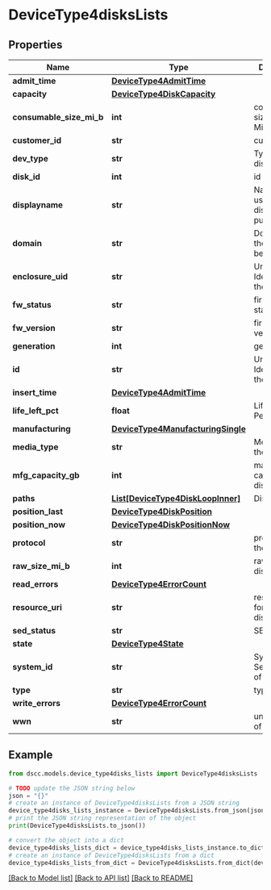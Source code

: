 # DeviceType4disksLists


## Properties

Name | Type | Description | Notes
------------ | ------------- | ------------- | -------------
**admit_time** | [**DeviceType4AdmitTime**](DeviceType4AdmitTime.md) |  | [optional] 
**capacity** | [**DeviceType4DiskCapacity**](DeviceType4DiskCapacity.md) |  | [optional] 
**consumable_size_mi_b** | **int** | consumable size of disk in MiB | [optional] 
**customer_id** | **str** | customerId | [optional] 
**dev_type** | **str** | Type of the disk | [optional] 
**disk_id** | **int** | id of the disk | [optional] 
**displayname** | **str** | Name to be used for display purposes | [optional] 
**domain** | **str** | Domain that the resource belongs to | [optional] 
**enclosure_uid** | **str** | Unique Identifier of the enclosure | [optional] 
**fw_status** | **str** | firmware status | [optional] 
**fw_version** | **str** | firmware version | [optional] 
**generation** | **int** | generation | [optional] 
**id** | **str** | Unique Identifier of the resource | [optional] 
**insert_time** | [**DeviceType4AdmitTime**](DeviceType4AdmitTime.md) |  | [optional] 
**life_left_pct** | **float** | Life Left Percentage | [optional] 
**manufacturing** | [**DeviceType4ManufacturingSingle**](DeviceType4ManufacturingSingle.md) |  | [optional] 
**media_type** | **str** | Media Type of the disk | [optional] 
**mfg_capacity_gb** | **int** | manufacturing capacity of disk in GB | [optional] 
**paths** | [**List[DeviceType4DiskLoopInner]**](DeviceType4DiskLoopInner.md) | Disk Loop | [optional] 
**position_last** | [**DeviceType4DiskPosition**](DeviceType4DiskPosition.md) |  | [optional] 
**position_now** | [**DeviceType4DiskPositionNow**](DeviceType4DiskPositionNow.md) |  | [optional] 
**protocol** | **str** | protocol over the disk | [optional] 
**raw_size_mi_b** | **int** | raw Size of disk in GB | [optional] 
**read_errors** | [**DeviceType4ErrorCount**](DeviceType4ErrorCount.md) |  | [optional] 
**resource_uri** | **str** | resourceUri for detailed disk object | [optional] 
**sed_status** | **str** | SED Status | [optional] 
**state** | [**DeviceType4State**](DeviceType4State.md) |  | [optional] 
**system_id** | **str** | SystemId / SerialNumber of the array | [optional] 
**type** | **str** | type | [optional] 
**write_errors** | [**DeviceType4ErrorCount**](DeviceType4ErrorCount.md) |  | [optional] 
**wwn** | **str** | unique WWN of the disk | [optional] 

## Example

```python
from dscc.models.device_type4disks_lists import DeviceType4disksLists

# TODO update the JSON string below
json = "{}"
# create an instance of DeviceType4disksLists from a JSON string
device_type4disks_lists_instance = DeviceType4disksLists.from_json(json)
# print the JSON string representation of the object
print(DeviceType4disksLists.to_json())

# convert the object into a dict
device_type4disks_lists_dict = device_type4disks_lists_instance.to_dict()
# create an instance of DeviceType4disksLists from a dict
device_type4disks_lists_from_dict = DeviceType4disksLists.from_dict(device_type4disks_lists_dict)
```
[[Back to Model list]](../README.md#documentation-for-models) [[Back to API list]](../README.md#documentation-for-api-endpoints) [[Back to README]](../README.md)



